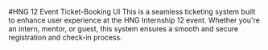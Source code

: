 #HNG 12 Event Ticket-Booking UI
This is a seamless ticketing system built to enhance user experience at the HNG Internship 12 event.
Whether you're an intern, mentor, or guest, this system ensures a smooth and secure registration and check-in process.

